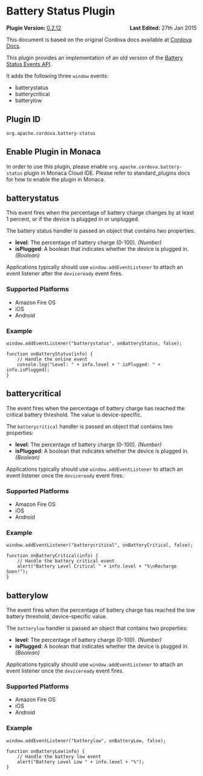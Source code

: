 <!---
    Licensed to the Apache Software Foundation (ASF) under one
    or more contributor license agreements.  See the NOTICE file
    distributed with this work for additional information
    regarding copyright ownership.  The ASF licenses this file
    to you under the Apache License, Version 2.0 (the
    "License"); you may not use this file except in compliance
    with the License.  You may obtain a copy of the License at

      http://www.apache.org/licenses/LICENSE-2.0

    Unless required by applicable law or agreed to in writing,
    software distributed under the License is distributed on an
    "AS IS" BASIS, WITHOUT WARRANTIES OR CONDITIONS OF ANY
    KIND, either express or implied.  See the License for the
    specific language governing permissions and limitations
    under the License.
-->
Battery Status Plugin
=====================

<div>
  <div  style="float: left;" align="left"><b>Plugin Version: </b><a href="https://github.com/apache/cordova-plugin-battery-status/blob/master/RELEASENOTES.md#0212-dec-02-2014">0.2.12</a></div>   
  <div align="right" style="float: right;"><b>Last Edited:</b> 27th Jan 2015</div>
  <br/>
</div>
<div class="admonition note">

This document is based on the original Cordova docs available at
[Cordova Docs](https://github.com/apache/cordova-plugin-battery-status).

</div>

This plugin provides an implementation of an old version of the [Battery
Status Events
API](http://www.w3.org/TR/2011/WD-battery-status-20110915/).

It adds the following three `window` events:

-   batterystatus
-   batterycritical
-   batterylow

Plugin ID
---------

    org.apache.cordova.battery-status

Enable Plugin in Monaca
-----------------------

In order to use this plugin, please enable
`org.apache.cordova.battery-status` plugin in Monaca Cloud IDE. Please
refer to standard\_plugins docs for how to enable the plugin in Monaca.

batterystatus
-------------

This event fires when the percentage of battery charge changes by at
least 1 percent, or if the device is plugged in or unplugged.

The battery status handler is passed an object that contains two
properties:

-   **level**: The percentage of battery charge (0-100). *(Number)*
-   **isPlugged**: A boolean that indicates whether the device is
    plugged in. *(Boolean)*

Applications typically should use `window.addEventListener` to attach an
event listener after the `deviceready` event fires.

### Supported Platforms

-   Amazon Fire OS
-   iOS
-   Android

### Example

    window.addEventListener("batterystatus", onBatteryStatus, false);

    function onBatteryStatus(info) {
        // Handle the online event
        console.log("Level: " + info.level + " isPlugged: " + info.isPlugged);
    }

batterycritical
---------------

The event fires when the percentage of battery charge has reached the
critical battery threshold. The value is device-specific.

The `batterycritical` handler is passed an object that contains two
properties:

-   **level**: The percentage of battery charge (0-100). *(Number)*
-   **isPlugged**: A boolean that indicates whether the device is
    plugged in. *(Boolean)*

Applications typically should use `window.addEventListener` to attach an
event listener once the `deviceready` event fires.

### Supported Platforms

-   Amazon Fire OS
-   iOS
-   Android

### Example

    window.addEventListener("batterycritical", onBatteryCritical, false);

    function onBatteryCritical(info) {
        // Handle the battery critical event
        alert("Battery Level Critical " + info.level + "%\nRecharge Soon!");
    }

batterylow
----------

The event fires when the percentage of battery charge has reached the
low battery threshold, device-specific value.

The `batterylow` handler is passed an object that contains two
properties:

-   **level**: The percentage of battery charge (0-100). *(Number)*
-   **isPlugged**: A boolean that indicates whether the device is
    plugged in. *(Boolean)*

Applications typically should use `window.addEventListener` to attach an
event listener once the `deviceready` event fires.

### Supported Platforms

-   Amazon Fire OS
-   iOS
-   Android

### Example

    window.addEventListener("batterylow", onBatteryLow, false);

    function onBatteryLow(info) {
        // Handle the battery low event
        alert("Battery Level Low " + info.level + "%");
    }
